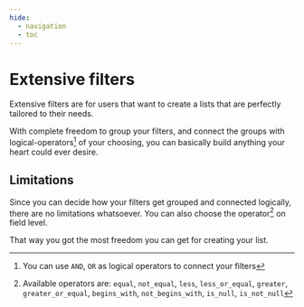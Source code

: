 ```yaml
---
hide:
  - navigation
  - toc
---
```


# Extensive filters

Extensive filters are for users that want to create a lists that are perfectly tailored to their needs.

With complete freedom to group your filters, and connect the groups with logical-operators[^1] of your choosing, you can basically build anything your heart could ever desire.

## Limitations
Since you can decide how your filters get grouped and connected logically, there are no limitations whatsoever. You can also choose the operator[^2] on field level.

That way you got the most freedom you can get for creating your list.

[^1]: You can use `AND`, `OR` as logical operators to connect your filters
[^2]: Available operators are: `equal`, `not_equal`, `less`, `less_or_equal`, `greater`, `greater_or_equal`, `begins_with`, `not_begins_with`, `is_null`, `is_not_null`